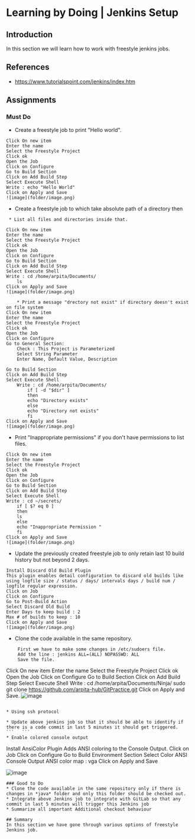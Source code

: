 
# Learning by Doing | Jenkins Setup

## Introduction
In this section we will learn how to work with freestyle jenkins jobs.

## References
* https://www.tutorialspoint.com/jenkins/index.htm

## Assignments
### Must Do
* Create a freestyle job to print "Hello world".
```
Click On new item
Enter the name 
Select the Freestyle Project
Click ok 
Open the Job
Click on Configure
Go to Build Section
Click on Add Build Step
Select Execute Shell
Write : echo "Hello World"
Click on Apply and Save
![image](folder/image.png)
```

* Create a freestyle job to which take absolute path of a directory then
```   
 * List all files and directories inside that.

Click On new item
Enter the name 
Select the Freestyle Project
Click ok 
Open the Job
Click on Configure
Go to Build Section
Click on Add Build Step
Select Execute Shell
Write : cd /home/arpita/Documents/
	ls
Click on Apply and Save
![image](folder/image.png)
```

```
    * Print a message "drectory not exist" if directory doesn't exist on file system
Click On new item
Enter the name 
Select the Freestyle Project
Click ok 
Open the Job
Click on Configure
Go to General Section:
	Check : This Project is Parameterized
	Select String Parameter
	Enter Name, Default Value, Description

Go to Build Section
Click on Add Build Step
Select Execute Shell
	Write : cd /home/arpita/Documents/
		if [ -d "$dir" ]
		then 
		echo "Directory exists"
		else
		echo "Directory not exists"
		fi
Click on Apply and Save
![image](folder/image.png)
```

* Print "Inappropriate permissions" if you don't have permissions to list files.

```
Click On new item
Enter the name 
Select the Freestyle Project
Click ok 
Open the Job
Click on Configure
Go to Build Section
Click on Add Build Step
Select Execute Shell
Write : cd ~/secrets/
	if [ $? eq 0 ]
	then
	ls
	else
	echo "Inappropriate Permission "
	fi
Click on Apply and Save
![image](folder/image.png)
```

* Update the previously created freestyle job to only retain last 10 build history but not beyond 2 days.

```
Install Discard Old Build Plugin
This plugin enables detail configuration to discard old builds like using logfile size / status / days/ intervals days / build num / logfile regular expression.
Click on Job
Click on Configure
Go to Post-Build Action
Select Discard Old Build
Enter Days to keep build : 2
Max # of builds to keep : 10
Click on Apply and Save
![image](folder/image.png)
```

* Clone the code available in the same repository.
   ``` * Using git protocol
	First we have to make some changes in /etc/sudoers file.
	Add the line : jenkins ALL=(ALL) NOPASSWD: ALL
	Save the file.
Click On new item
Enter the name 
Select the Freestyle Project
Click ok 
Open the Job
Click on Configure
Go to Build Section
Click on Add Build Step
Select Execute Shell
Write : cd /home/arpita/Documents/Ninja/
sudo git clone https://github.com/arpita-hub/GitPractice.git
Click on Apply and Save.
![image](folder/image.png)
```
```
    * Using ssh protocol
```
* Update above jenkins job so that it should be able to identify if there is a code commit in last 5 minutes it should get triggered.
```   ```
* Enable colored console output
```
Install AnsiColor Plugin
	Adds ANSI coloring to the Console Output.
Click on Job
Click on Configure
Go to Build Environment Section
	Select Color ANSI Console Output
	ANSI color map : vga
Click on Apply and Save

![image](folder/image.png)
```
### Good to Do
* Clone the code available in the same repository only if there is changes in *java* folder and only this folder should be checked out.
* Integrate above Jenkins job to integrate with GitLab so that any commit in last 5 minutes will trigger this Jenkins job
* Summarize all important Additional checkout behaviour

## Summary
In this section we have gone through various options of freestyle Jenkins job.

